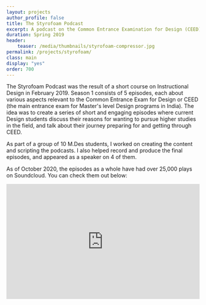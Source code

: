 ```yaml
---
layout: projects
author_profile: false
title: The Styrofoam Podcast
excerpt: A podcast on the Common Entrance Examination for Design (CEED).
duration: Spring 2019
header:
    teaser: /media/thumbnails/styrofoam-compressor.jpg
permalink: /projects/styrofoam/
class: main
display: "yes"
order: 700
---
```


The Styrofoam Podcast was the result of a short course on Instructional Design in February 2019. 
Season 1 consists of 5 episodes, each about various aspects relevant to the Common Entrance Exam for Design or CEED (the main entrance exam for Master's level Design programs in India). The idea was to create a series of short and engaging episodes where current Design students discuss their reasons for wanting to pursue higher studies in the field, and talk about their journey preparing for and getting through CEED.

As part of a group of 10 M.Des students, I worked on creating the content and scripting the podcasts. I also helped record and produce the final episodes, and appeared as a speaker on 4 of them.

As of October 2020, the episodes as a whole have had over 25,000 plays on Soundcloud. You can check them out below:

<iframe width="100%" height="300" scrolling="no" frameborder="no" allow="autoplay" src="https://w.soundcloud.com/player/?url=https%3A//api.soundcloud.com/users/609907578&color=%23ff5500&auto_play=false&hide_related=false&show_comments=true&show_user=true&show_reposts=false&show_teaser=true&visual=true"></iframe>





